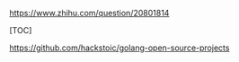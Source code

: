 https://www.zhihu.com/question/20801814

[TOC]

https://github.com/hackstoic/golang-open-source-projects


